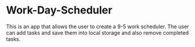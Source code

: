 # Work-Day-Scheduler

This is an app that allows the user to create a 9-5 work scheduler. The user can add tasks and save them into local storage and also remove completed tasks. 


